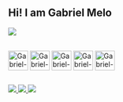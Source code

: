 
## Hi! I am Gabriel Melo 
<p align="left"> <img src="https://komarev.com/ghpvc/?username=Galase&label=Profile%20views&color=0e75b6&style=flat" /> </p>
 
<div style="display: inline_block"><br>
 <img align="center" alt="Gabriel-Js" width="40" src="https://cdn.jsdelivr.net/gh/devicons/devicon/icons/javascript/javascript-original.svg">
 <img align="center" alt="Gabriel-React" width="40" src="https://cdn.jsdelivr.net/gh/devicons/devicon/icons/react/react-original.svg">
 <img align="center" alt="Gabriel-HTML" width="40" src="https://cdn.jsdelivr.net/gh/devicons/devicon/icons/html5/html5-original.svg">
 <img align="center" alt="Gabriel-CSS" width="40" src="https://cdn.jsdelivr.net/gh/devicons/devicon/icons/css3/css3-original.svg">
 <img align="center" alt="Gabriel-Laravel" width="40" src='https://cdn.jsdelivr.net/gh/devicons/devicon/icons/laravel/laravel-plain.svg'>
</div>
  
##
 
<div>
 <a href="https://wa.me/+553399914713" target="_blank">
  <img src="https://img.shields.io/badge/WhatsApp-25D366?style=for-the-badge&logo=whatsapp&logoColor=white">
 </a>
 <a href="https://www.instagram.com/galase0408/" target="_blank">
  <img src="https://img.shields.io/badge/-Instagram-%23E4405F?style=for-the-badge&logo=instagram&logoColor=white" target="_blank">
 </a>
 <a href="mailto:galase0408@gmail.com" target="_blank">
   <img src="https://img.shields.io/badge/Gmail-D14836?style=for-the-badge&logo=gmail&logoColor=white" target="_blank">
 </a>
</div>
